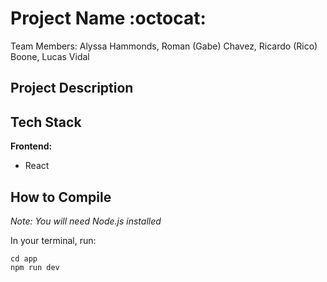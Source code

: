 # Project Name :octocat:
Team Members: Alyssa Hammonds, Roman (Gabe) Chavez, Ricardo (Rico) Boone, Lucas Vidal

## Project Description

## Tech Stack
**Frontend:**
- React

## How to Compile
*Note: You will need Node.js installed*

In your terminal, run:

```
cd app
npm run dev
```
